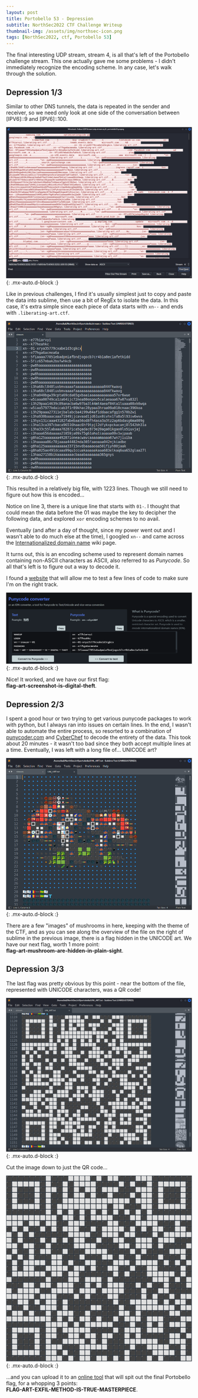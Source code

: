 ```yaml
---
layout: post
title: Portobello 53 - Depression
subtitle: NorthSec2022 CTF Challenge Writeup
thumbnail-img: /assets/img/northsec-icon.png
tags: [NorthSec2022, ctf, Portobello 53]
---
```


The final interesting UDP stream, stream 4, is all that's left of the Portobello challenge stream. This one actually gave me some problems - I didn't immediately recognize the encoding scheme. In any case, let's walk through the solution.

## Depression 1/3

Similar to other DNS tunnels, the data is repeated in the sender and receiver, so we need only look at one side of the conversation between \[IPV6\]::9 and \[IPV6\]::100.

![DNS stream 4](/assets/img/depression/depression1_1.png){: .mx-auto.d-block :}

Like in previous challenges, I find it's usually simplest just to copy and paste the data into sublime, then use a bit of RegEx to isolate the data. In this case, it's extra simple since each piece of data starts with `xn--` and ends with `.liberating-art.ctf`.

![Isolated encoded data](/assets/img/depression/depression1_2.png){: .mx-auto.d-block :}

This resulted in a relatively big file, with 1223 lines. Though we still need to figure out how this is encoded... 

Notice on line 3, there is a unique line that starts with `01-`. I thought that could mean the data before the 01 was maybe the key to decipher the following data, and explored `xor` encoding schemes to no avail. 

Eventually (and after a day of thought, since my power went out and I wasn't able to do much else at the time), I googled `xn--` and came across the [Internationalized domain name](https://en.wikipedia.org/wiki/Internationalized_domain_name#Example_of_IDNA_encoding) wiki page.

It turns out, this is an encoding scheme used to represent domain names containing non-ASCII characters as ASCII, also referred to as *Punycode*. So all that's left is to figure out a way to decode it.

I found a [website](https://www.punycoder.com/) that will allow me to test a few lines of code to make sure I'm on the right track.

![Punycode test](/assets/img/depression/depression1_3.png){: .mx-auto.d-block :}

Nice! It worked, and we have our first flag:  
**flag-art-screenshot-is-digital-theft**.

## Depression 2/3

I spent a good hour or two trying to get various punycode packages to work with python, but I always ran into issues on certain lines. In the end, I wasn't able to automate the entire process, so resorted to a combination of [punycoder.com](https://www.punycoder.com/) and [CyberChef](https://gchq.github.io/CyberChef/) to decode the entirety of the data. This took about 20 minutes - it wasn't too bad since they both accept multiple lines at a time. Eventually, I was left with a long file of... UNICODE art?

![UNICODE Art](/assets/img/depression/depression2_1.png){: .mx-auto.d-block :}

There are a few "images" of mushrooms in here, keeping with the theme of the CTF, and as you can see along the overview of the file on the right of sublime in the previous image, there is a flag hidden in the UNICODE art. We have our next flag, worth 1 more point:  
**flag-art-mushroom-are-hidden-in-plain-sight**.

## Depression 3/3

The last flag was pretty obvious by this point - near the bottom of the file, represented with UNICODE characters, was a QR code!

![QR Code in file](/assets/img/depression/depression3_1.png){: .mx-auto.d-block :}

Cut the image down to just the QR code...

![QR Code](/assets/img/depression/depression3_2.png){: .mx-auto.d-block :}

...and you can upload it to an [online tool](https://4qrcode.com/scan-qr-code.php) that will spit out the final Portobello flag, for a whopping 3 points:  
**FLAG-ART-EXFIL-METHOD-IS-TRUE-MASTERPIECE**.
